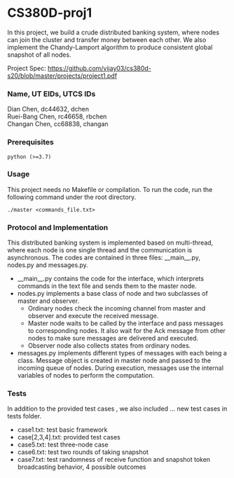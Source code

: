 # CS380D-proj1
In this project, we build a crude distributed banking system, 
where nodes can join the cluster and transfer money between each other.
We also implement the Chandy-Lamport algorithm to produce consistent global snapshot of all nodes.


Project Spec: https://github.com/vijay03/cs380d-s20/blob/master/projects/project1.pdf

### Name, UT EIDs, UTCS IDs
Dian Chen, dc44632, dchen  
Ruei-Bang Chen, rc46658, rbchen  
Changan Chen, cc68838, changan


### Prerequisites
```
python (>=3.7)
```

### Usage
This project needs no Makefile or compilation. 
To run the code, run the following command under the root directory.
```
./master <commands_file.txt>
```


### Protocol and Implementation
This distributed banking system is implemented based on multi-thread, where each node is one 
single thread and the communication is asynchronous. 
The codes are contained in three files: \_\_main\_\_.py, nodes.py and messages.py.

* \_\_main\_\_.py contains the code for the interface, which interprets commands 
in the text file and sends them to the master node.
* nodes.py implements a base class of node and two subclasses of master and observer.
  * Ordinary nodes check the incoming channel from master and observer and execute the received message.
  * Master node waits to be called by the interface and pass messages to corresponding nodes.
It also wait for the Ack message from other nodes to make sure messages are delivered and executed.
  * Observer node also collects states from ordinary nodes.
* messages.py implements different types of messages with each being a class. Message object is created in master node and passed to the incoming queue
of nodes. During execution, messages use the internal variables of nodes to perform the computation.


### Tests
In addition to the provided test cases , we also included ... new test cases in tests folder.
* case1.txt: test basic framework
* case[2,3,4].txt: provided test cases
* case5.txt: test three-node case
* case6.txt: test two rounds of taking snapshot
* case7.txt: test randomness of receive function and snapshot token broadcasting behavior, 4 possible outcomes
